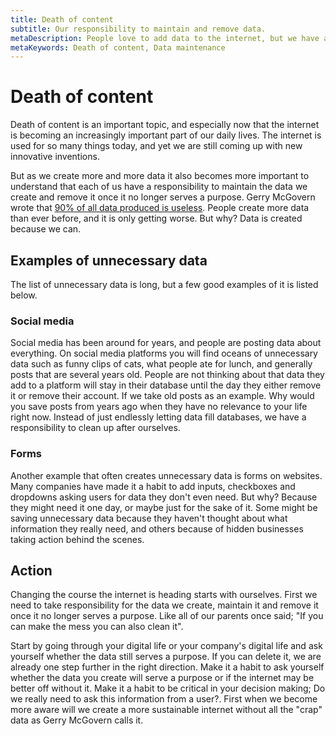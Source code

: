 ```yaml
---
title: Death of content
subtitle: Our responsibility to maintain and remove data.
metaDescription: People love to add data to the internet, but we have a responsibility to maintain it and remove it once it is no longer needed.
metaKeywords: Death of content, Data maintenance
---
```


# Death of content
Death of content is an important topic, and especially now that the internet is becoming an increasingly important part of our daily lives. The internet is used for so many things today, and yet we are still coming up with new innovative inventions. 

But as we create more and more data it also becomes more important to understand that each of us have a responsibility to maintain the data we create and remove it once it no longer serves a purpose. Gerry McGovern wrote that [90% of all data produced is useless](https://gerrymcgovern.com/90-of-data-is-crap/#:~:text=90%25%20of%20data%20produced%20and,make%20use%20of%20good%20data). People create more data than ever before, and it is only getting worse. But why? Data is created because we can. 

## Examples of unnecessary data
The list of unnecessary data is long, but a few good examples of it is listed below.

### Social media
Social media has been around for years, and people are posting data about everything. On social media platforms you will find oceans of unnecessary data such as funny clips of cats, what people ate for lunch, and generally posts that are several years old. People are not thinking about that data they add to a platform will stay in their database until the day they either remove it or remove their account. If we take old posts as an example. Why would you save posts from years ago when they have no relevance to your life right now. Instead of just endlessly letting data fill databases, we have a responsibility to clean up after ourselves.

### Forms
Another example that often creates unnecessary data is forms on websites. Many companies have made it a habit to add inputs, checkboxes and dropdowns asking users for data they don't even need. But why? Because they might need it one day, or maybe just for the sake of it. Some might be saving unnecessary data because they haven't thought about what information they really need, and others because of hidden businesses taking action behind the scenes.

## Action
Changing the course the internet is heading starts with ourselves. First we need to take responsibility for the data we create, maintain it and remove it once it no longer serves a purpose. Like all of our parents once said; "If you can make the mess you can also clean it".

Start by going through your digital life or your company's digital life and ask yourself whether the data still serves a purpose. If you can delete it, we are already one step further in the right direction. Make it a habit to ask yourself whether the data you create will serve a purpose or if the internet may be better off without it. Make it a habit to be critical in your decision making; Do we really need to ask this information from a user?. First when we become more aware will we create a more sustainable internet without all the "crap" data as Gerry McGovern calls it.